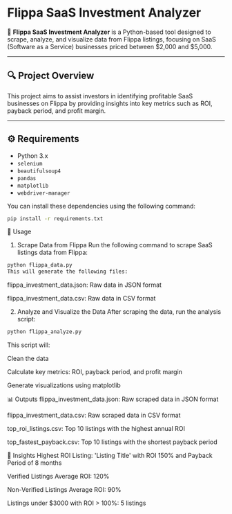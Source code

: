 # Flippa SaaS Investment Analyzer

🚀 **Flippa SaaS Investment Analyzer** is a Python-based tool designed to scrape, analyze, and visualize data from Flippa listings, focusing on SaaS (Software as a Service) businesses priced between $2,000 and $5,000.

---

## 🔍 Project Overview

This project aims to assist investors in identifying profitable SaaS businesses on Flippa by providing insights into key metrics such as ROI, payback period, and profit margin.

---

## ⚙️ Requirements

- Python 3.x
- `selenium`
- `beautifulsoup4`
- `pandas`
- `matplotlib`
- `webdriver-manager`

You can install these dependencies using the following command:

```bash
pip install -r requirements.txt
```

🚀 Usage
1. Scrape Data from Flippa
Run the following command to scrape SaaS listings data from Flippa:

```bash
python flippa_data.py
This will generate the following files:
```
flippa_investment_data.json: Raw data in JSON format

flippa_investment_data.csv: Raw data in CSV format

2. Analyze and Visualize the Data
After scraping the data, run the analysis script:

```bash
python flippa_analyze.py
```
This script will:

Clean the data

Calculate key metrics: ROI, payback period, and profit margin

Generate visualizations using matplotlib

📊 Outputs
flippa_investment_data.json: Raw scraped data in JSON format

flippa_investment_data.csv: Raw scraped data in CSV format

top_roi_listings.csv: Top 10 listings with the highest annual ROI

top_fastest_payback.csv: Top 10 listings with the shortest payback period

🧠 Insights
Highest ROI Listing: 'Listing Title' with ROI 150% and Payback Period of 8 months

Verified Listings Average ROI: 120%

Non-Verified Listings Average ROI: 90%

Listings under $3000 with ROI > 100%: 5 listings

